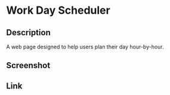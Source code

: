 # Work Day Scheduler

## Description
A web page designed to help users plan their day hour-by-hour. 

## Screenshot

## Link
